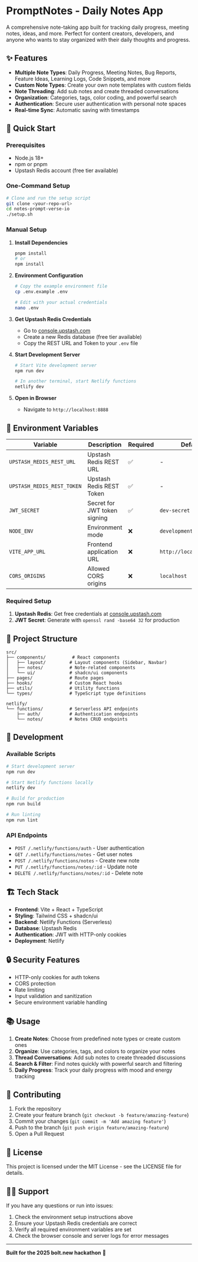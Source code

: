 # PromptNotes - Daily Notes App

A comprehensive note-taking app built for tracking daily progress, meeting notes, ideas, and more. Perfect for content creators, developers, and anyone who wants to stay organized with their daily thoughts and progress.

## ✨ Features

- **Multiple Note Types**: Daily Progress, Meeting Notes, Bug Reports, Feature Ideas, Learning Logs, Code Snippets, and more
- **Custom Note Types**: Create your own note templates with custom fields
- **Note Threading**: Add sub notes and create threaded conversations
- **Organization**: Categories, tags, color coding, and powerful search
- **Authentication**: Secure user authentication with personal note spaces
- **Real-time Sync**: Automatic saving with timestamps

## 🚀 Quick Start

### Prerequisites

- Node.js 18+ 
- npm or pnpm
- Upstash Redis account (free tier available)

### One-Command Setup

```bash
# Clone and run the setup script
git clone <your-repo-url>
cd notes-prompt-verse-io
./setup.sh
```

### Manual Setup

1. **Install Dependencies**
   ```bash
   pnpm install
   # or
   npm install
   ```

2. **Environment Configuration**
   ```bash
   # Copy the example environment file
   cp .env.example .env
   
   # Edit with your actual credentials
   nano .env
   ```

3. **Get Upstash Redis Credentials**
   - Go to [console.upstash.com](https://console.upstash.com/)
   - Create a new Redis database (free tier available)
   - Copy the REST URL and Token to your `.env` file

4. **Start Development Server**
   ```bash
   # Start Vite development server
   npm run dev
   
   # In another terminal, start Netlify functions
   netlify dev
   ```

5. **Open in Browser**
   - Navigate to `http://localhost:8888`

## 🔧 Environment Variables

| Variable | Description | Required | Default |
|----------|-------------|----------|---------|
| `UPSTASH_REDIS_REST_URL` | Upstash Redis REST URL | ✅ | - |
| `UPSTASH_REDIS_REST_TOKEN` | Upstash Redis REST Token | ✅ | - |
| `JWT_SECRET` | Secret for JWT token signing | ✅ | `dev-secret` |
| `NODE_ENV` | Environment mode | ❌ | `development` |
| `VITE_APP_URL` | Frontend application URL | ❌ | `http://localhost:8888` |
| `CORS_ORIGINS` | Allowed CORS origins | ❌ | `localhost` |

### Required Setup

1. **Upstash Redis**: Get free credentials at [console.upstash.com](https://console.upstash.com/)
2. **JWT Secret**: Generate with `openssl rand -base64 32` for production

## 📁 Project Structure

```
src/
├── components/          # React components
│   ├── layout/         # Layout components (Sidebar, Navbar)
│   ├── notes/          # Note-related components
│   └── ui/             # shadcn/ui components
├── pages/              # Route pages
├── hooks/              # Custom React hooks
├── utils/              # Utility functions
└── types/              # TypeScript type definitions

netlify/
└── functions/          # Serverless API endpoints
    ├── auth/           # Authentication endpoints
    └── notes/          # Notes CRUD endpoints
```

## 🎯 Development

### Available Scripts

```bash
# Start development server
npm run dev

# Start Netlify functions locally
netlify dev

# Build for production
npm run build

# Run linting
npm run lint
```

### API Endpoints

- `POST /.netlify/functions/auth` - User authentication
- `GET /.netlify/functions/notes` - Get user notes
- `POST /.netlify/functions/notes` - Create new note
- `PUT /.netlify/functions/notes/:id` - Update note
- `DELETE /.netlify/functions/notes/:id` - Delete note

## 🏗️ Tech Stack

- **Frontend**: Vite + React + TypeScript
- **Styling**: Tailwind CSS + shadcn/ui
- **Backend**: Netlify Functions (Serverless)
- **Database**: Upstash Redis
- **Authentication**: JWT with HTTP-only cookies
- **Deployment**: Netlify

## 🔒 Security Features

- HTTP-only cookies for auth tokens
- CORS protection
- Rate limiting
- Input validation and sanitization
- Secure environment variable handling

## 📚 Usage

1. **Create Notes**: Choose from predefined note types or create custom ones
2. **Organize**: Use categories, tags, and colors to organize your notes
3. **Thread Conversations**: Add sub notes to create threaded discussions
4. **Search & Filter**: Find notes quickly with powerful search and filtering
5. **Daily Progress**: Track your daily progress with mood and energy tracking

## 🤝 Contributing

1. Fork the repository
2. Create your feature branch (`git checkout -b feature/amazing-feature`)
3. Commit your changes (`git commit -m 'Add amazing feature'`)
4. Push to the branch (`git push origin feature/amazing-feature`)
5. Open a Pull Request

## 📝 License

This project is licensed under the MIT License - see the LICENSE file for details.

## 🙋‍♂️ Support

If you have any questions or run into issues:

1. Check the environment setup instructions above
2. Ensure your Upstash Redis credentials are correct
3. Verify all required environment variables are set
4. Check the browser console and server logs for error messages

---

**Built for the 2025 bolt.new hackathon** 🚀
